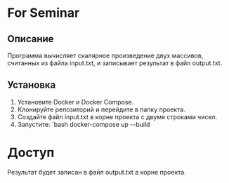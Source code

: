 # For Seminar

## Описание
Программа вычисляет скалярное произведение двух массивов, считанных из файла input.txt, и записывает результат в файл output.txt.

## Установка
1. Установите Docker и Docker Compose.
2. Клонируйте репозиторий и перейдите в папку проекта.
3. Создайте файл input.txt в корне проекта с двумя строками чисел.
4. Запустите:
   `bash
   docker-compose up --build
# Доступ
Результат будет записан в файл output.txt в корне проекта.
